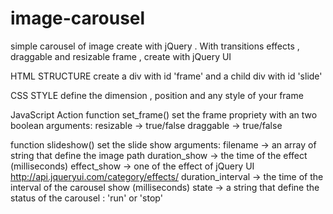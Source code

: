 # image-carousel
simple carousel of image create with jQuery . With transitions effects , draggable and resizable frame , create with jQuery UI

HTML STRUCTURE
create a div with id 'frame' and a child div with id 'slide'

CSS STYLE
define the dimension , position and any style of your frame

JavaScript Action
function set_frame()
set the frame propriety with an two boolean arguments: 
resizable -> true/false
draggable -> true/false

function slideshow()
set the slide show 
arguments:
filename -> an array of string that define the image path
duration_show -> the time of the effect (milliseconds)
effect_show -> one of the effect of jQuery UI http://api.jqueryui.com/category/effects/
duration_interval -> the time of the interval of the carousel show (milliseconds)
state -> a string that define the status of the carousel : 'run' or 'stop'
